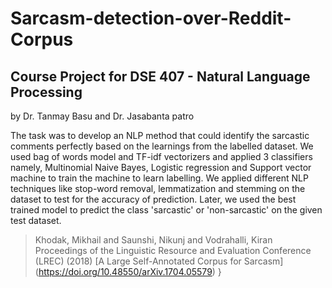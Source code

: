 # Sarcasm-detection-over-Reddit-Corpus

## Course Project for DSE 407 - Natural Language Processing
 by Dr. Tanmay Basu and Dr. Jasabanta patro 

The task was to develop an NLP method that could identify the sarcastic comments perfectly based on the learnings from the labelled dataset. 
We used bag of words model and TF-idf vectorizers and applied 3 classifiers namely, Multinomial Naive Bayes, Logistic regression and Support vector machine to train the machine to learn labelling. We applied different NLP techniques like stop-word removal, lemmatization and stemming on the dataset to test for the accuracy of prediction. Later, we used the best trained model to predict the class 'sarcastic' or 'non-sarcastic' on the given test dataset.

> Khodak, Mikhail and Saunshi, Nikunj and Vodrahalli, Kiran 
  Proceedings of the Linguistic Resource and Evaluation Conference (LREC) (2018)
  [A Large Self-Annotated Corpus for Sarcasm] (https://doi.org/10.48550/arXiv.1704.05579)
}
